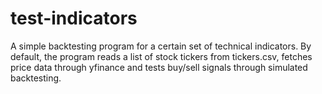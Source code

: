 # test-indicators
A simple backtesting program for a certain set of technical indicators.
By default, the program reads a list of stock tickers from tickers.csv, fetches price data through yfinance and tests buy/sell signals through simulated backtesting.

